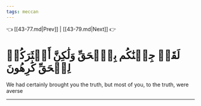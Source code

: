 ```yaml
---
tags: meccan
---
```


👈 [[43-77.md|Prev]] | [[43-79.md|Next]] 👉

# لَقَدۡ جِئۡنَٰكُم بِٱلۡحَقِّ وَلَٰكِنَّ أَكۡثَرَكُمۡ لِلۡحَقِّ كَٰرِهُونَ

We had certainly brought you the truth, but most of you, to the truth, were averse

---

